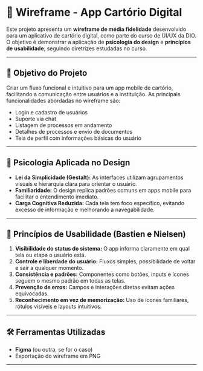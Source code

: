 # 📱 Wireframe - App Cartório Digital

Este projeto apresenta um **wireframe de média fidelidade** desenvolvido para um aplicativo de cartório digital, como parte do curso de UI/UX da DIO. O objetivo é demonstrar a aplicação de **psicologia do design** e **princípios de usabilidade**, seguindo diretrizes estudadas no curso.

---

## 🎯 Objetivo do Projeto

Criar um fluxo funcional e intuitivo para um app mobile de cartório, facilitando a comunicação entre usuários e a instituição. As principais funcionalidades abordadas no wireframe são:

- Login e cadastro de usuários
- Suporte via chat
- Listagem de processos em andamento
- Detalhes de processos e envio de documentos
- Tela de perfil com informações básicas do usuário

---

## 🧠 Psicologia Aplicada no Design

- **Lei da Simplicidade (Gestalt):** As interfaces utilizam agrupamentos visuais e hierarquia clara para orientar o usuário.
- **Familiaridade:** O design replica padrões comuns em apps mobile para facilitar o entendimento imediato.
- **Carga Cognitiva Reduzida:** Cada tela tem foco específico, evitando excesso de informação e melhorando a navegabilidade.

---

## 🧪 Princípios de Usabilidade (Bastien e Nielsen)

1. **Visibilidade do status do sistema:** O app informa claramente em qual tela ou etapa o usuário está.
2. **Controle e liberdade do usuário:** Fluxos simples, possibilidade de voltar e sair a qualquer momento.
3. **Consistência e padrões:** Componentes como botões, inputs e ícones seguem o mesmo padrão em todas as telas.
4. **Prevenção de erros:** Campos e interações diretas evitam ações equivocadas.
5. **Reconhecimento em vez de memorização:** Uso de ícones familiares, rótulos visíveis e layouts intuitivos.

---

## 🛠️ Ferramentas Utilizadas

- **Figma** (ou outra, se for o caso)
- Exportação do wireframe em PNG

---
